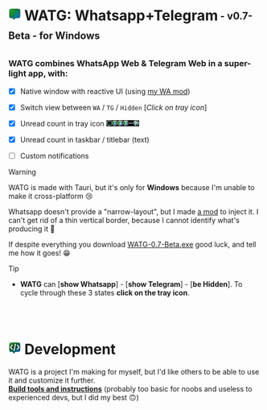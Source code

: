 # <img src="https://github.com/DavidBevi/WATG/blob/main/src-tauri/src/icons/icon-watg.png" height="25px"> WATG: Whatsapp+Telegram<sub><sup> - v0.7-Beta - for Windows</sup></sub>

### WATG combines WhatsApp Web & Telegram Web in a super-light app, with:
- [x] Native window with reactive UI (using [my WA mod](https://github.com/DavidBevi/violentmonkey-scripts/blob/main/whatsapp-web-responsive.js))
- [x] Switch view between `WA` / `TG` / `Hidden` [*Click on tray icon*]
- [x] Unread count in tray icon <img src="https://github.com/DavidBevi/WATG/blob/main/src-tauri/src/icons/tray-all.png" height="12px">
- [x] Unread count in taskbar / titlebar (text)
- [ ] Custom notifications


> [!WARNING]
> WATG is made with Tauri, but it's only for **Windows** because I'm unable to make it cross-platform 😢
>
> Whatsapp doesn't provide a "narrow-layout", but I made [a mod](https://github.com/DavidBevi/violentmonkey-scripts/blob/main/whatsapp-web-responsive.js) to inject it. I can't get rid of a thin vertical border, because I cannot identify what's producing it 🤷
> 
> If despite everything you download [WATG-0.7-Beta.exe](https://github.com/DavidBevi/WATG/blob/main/executables/WATG-0.7-Beta.exe?raw=true) good luck, and tell me how it goes! 😁


> [!TIP]
> - **WATG** can [**show Whatsapp**] - [**show Telegram**] - [**be Hidden**]. To cycle through these 3 states **click on the tray icon**.

<br/>


<br/>

# <img src="https://github.com/DavidBevi/WATG/blob/main/src-tauri/src/icons/icon-dev.png" height="25px"> Development
WATG is a project I'm making for myself, but I'd like others to be able to use it and customize it further.<br/>
[**Build tools and instructions**](https://github.com/DavidBevi/WATG/blob/main/src-tauri/README.md) (probably too basic for noobs and useless to experienced devs, but I did my best 🙃)


